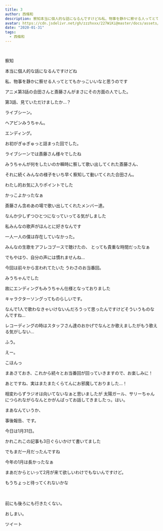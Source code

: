 ```yaml
---
title: 3
author: 西條和
description: 察知本当に個人的な話になるんですけどね私、物事を静かに察せる人ってとてもかっこいいなと思うのですアニメ第3話の合田さんと斎藤さんがまさにその方...
avatar: https://cdn.jsdelivr.net/gh/zzzhxxx/227WiKi@master/docs/assets/photo/avatar/nagomi.jpg
date: "2020-01-31"
tags:
  - 西條和
---
```




  ﻿















察知






















本当に個人的な話になるんですけどね


私、物事を静かに察せる人ってとてもかっこいいなと思うのです











アニメ第3話の合田さんと斎藤さんがまさにその方面の人でした。
















第3話、見ていただけましたか…？









ライブシーン。


ヘアピンみうちゃん。


エンディング。



お初がぎゅぎゅっと詰まった回でした。











ライブシーンでは斎藤さん様々でしたね




みうちゃんが何をしたいのか瞬時に察して歌い出してくれた斎藤さん、

それに続くみんなの様子をいち早く察知して動いてくれた合田さん。




わたし的お気に入りポイントでした






かっこよかったなぁ








斎藤さん含めあの場で歌い出してくれたメンバー達。

なんか少しずつひとつになっていってる気がしました








私みんなの歌声がほんとに好きなんです









一人一人の僕は存在していなかった。

みんなの生歌をアフレコブースで聴けたの、
とっても貴重な時間だったなぁ



















でもやはり、自分の声には慣れませんね…







今回は前々から言われてたいた
うわさのお当番回。

みうちゃんでした







故にエンディングもみうちゃん仕様となっておりました



キャラクターソングってものらしいです。








なんで1人で歌わなきゃいけないんだろうって思ったんですけどそういうものなんですね…




レコーディングの時はスタッフさん達のおかげでなんとか歌えましたがもう歌える気がしない…










ふう。









えー。






こほんっ

まあさておき、これから続々とお当番回が回っていきますので、お楽しみに！











あとですね、実はまたまたくらてんにお邪魔しておりました…！






相変わらずラジオは向いてないなぁと思いましたが
太陽ガール、サリーちゃんにつられながらなんとかがんばってお話してきましたっ。はい。




















まあなんていうか、


事後報告、です。












今日は1月31日。

かれこれこの記事も3日ぐらいかけて書いてました





でもまだ一月だったんですね







今年の1月は長かったなぁ








まあだからといって2月が来て欲しいわけでもないんですけど。








もうちょっと待ってくれないかな










　




前にも後ろにも行きたくない。

















おしまい。


ツイート



